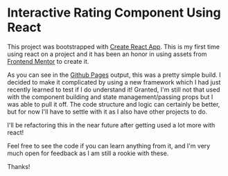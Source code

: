 
# Interactive Rating Component Using React

This project was bootstrapped with [Create React App](https://github.com/facebook/create-react-app). This is my first time using react on a project and it has been an honor in using assets from [Frontend Mentor](https://www.frontendmentor.io/) to create it.

As you can see in the [Github Pages](https://robincredible.github.io/Interactive-Rating-React/) output, this was a pretty simple build. I decided to make it complicated by using a new framework which I had just recently learned to test if I do understand it! Granted, I'm still not that used with the component building and state management/passing props but I was able to pull it off. The code structure and logic can certainly be better, but for now I'll have to settle with it as I also have other projects to do. 

I'll be refactoring this in the near future after getting used a lot more with react!

Feel free to see the code if you can learn anything from it, and I'm very much open for feedback as I am still a rookie with these.

Thanks!
